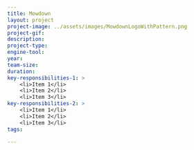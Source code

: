 ```yaml
---
title: Mowdown
layout: project
project-image: ../assets/images/MowdownLogoWithPattern.png
project-gif: 
description: 
project-type: 
engine-tool: 
year: 
team-size: 
duration:
key-responsibilities-1: >
    <li>Item 1</li>
    <li>Item 2</li>
    <li>Item 3</li>
key-responsibilities-2: >
    <li>Item 1</li>
    <li>Item 2</li>
    <li>Item 3</li>
tags:

---
```

